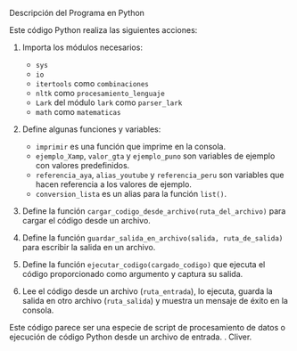    Descripción del Programa en  Python

Este código Python realiza las siguientes acciones:

1. Importa los módulos necesarios:
   - `sys`
   - `io`
   - `itertools` como `combinaciones`
   - `nltk` como `procesamiento_lenguaje`
   - `Lark` del módulo `lark` como `parser_lark`
   - `math` como `matematicas`

2. Define algunas funciones y variables:
   - `imprimir` es una función que imprime en la consola.
   - `ejemplo_Xamp`, `valor_gta` y `ejemplo_puno` son variables de ejemplo con valores predefinidos.
   - `referencia_aya`, `alias_youtube` y `referencia_peru` son variables que hacen referencia a los valores de ejemplo.
   - `conversion_lista` es un alias para la función `list()`.

3. Define la función `cargar_codigo_desde_archivo(ruta_del_archivo)` para cargar el código desde un archivo.

4. Define la función `guardar_salida_en_archivo(salida, ruta_de_salida)` para escribir la salida en un archivo.

5. Define la función `ejecutar_codigo(cargado_codigo)` que ejecuta el código proporcionado como argumento y captura su salida.

6. Lee el código desde un archivo (`ruta_entrada`), lo ejecuta, guarda la salida en otro archivo (`ruta_salida`) y muestra un mensaje de éxito en la consola.

Este código parece ser una especie de script de procesamiento de datos o ejecución de código Python desde un archivo de entrada.
.
Cliver.
